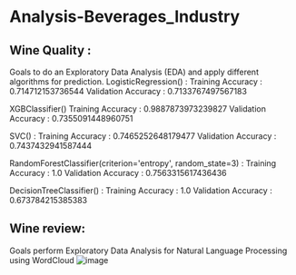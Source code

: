 # Analysis-Beverages_Industry
## Wine Quality :
Goals to do an Exploratory Data Analysis (EDA)  and apply different algorithms for prediction.
LogisticRegression() : 
Training Accuracy :  0.714712153736544
Validation Accuracy :  0.7133767497567183

XGBClassifier()
Training Accuracy :  0.9887873973239827
Validation Accuracy :  0.7355091448960751

SVC() : 
Training Accuracy :  0.7465252648179477
Validation Accuracy :  0.7437432941587444

RandomForestClassifier(criterion='entropy', random_state=3) : 
Training Accuracy :  1.0
Validation Accuracy :  0.7563315617436436

DecisionTreeClassifier() : 
Training Accuracy :  1.0
Validation Accuracy :  0.673784215385383

## Wine review:
Goals perform Exploratory Data Analysis for Natural Language Processing using WordCloud
![image](https://github.com/JijaGallery/Analysis-Beverages_Industry/assets/59551918/aa78da45-e910-4035-82e3-3b35ae5b0faa)
